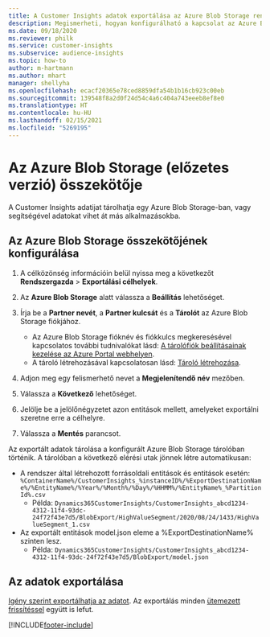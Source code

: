 ```yaml
---
title: A Customer Insights adatok exportálása az Azure Blob Storage rendszerbe
description: Megismerheti, hogyan konfigurálható a kapcsolat az Azure Blob Storage rendszerhez.
ms.date: 09/18/2020
ms.reviewer: philk
ms.service: customer-insights
ms.subservice: audience-insights
ms.topic: how-to
author: m-hartmann
ms.author: mhart
manager: shellyha
ms.openlocfilehash: ecacf20365e78ced8859dfa54b1b16cb923c00eb
ms.sourcegitcommit: 139548f8a2d0f24d54c4a6c404a743eeeb8ef8e0
ms.translationtype: HT
ms.contentlocale: hu-HU
ms.lasthandoff: 02/15/2021
ms.locfileid: "5269195"
---
```

# <a name="connector-for-azure-blob-storage-preview"></a>Az Azure Blob Storage (előzetes verzió) összekötője

A Customer Insights adatijat tárolhatja egy Azure Blob Storage-ban, vagy segítségével adatokat vihet át más alkalmazásokba.

## <a name="configure-the-connector-for-azure-blob-storage"></a>Az Azure Blob Storage összekötőjének konfigurálása

1. A célközönség információin belül nyissa meg a következőt **Rendszergazda** > **Exportálási célhelyek**.

1. Az **Azure Blob Storage** alatt válassza a **Beállítás** lehetőséget.

1. Írja be a **Partner nevét**, a **Partner kulcsát** és a **Tárolót** az Azure Blob Storage fiókjához.
    - Az Azure Blob Storage fióknév és fiókkulcs megkeresésével kapcsolatos további tudnivalókat lásd: [A tárolófiók beállításainak kezelése az Azure Portal webhelyen](https://docs.microsoft.com/azure/storage/common/storage-account-manage).
    - A tároló létrehozásával kapcsolatosan lásd: [Tároló létrehozása](https://docs.microsoft.com/azure/storage/blobs/storage-quickstart-blobs-portal#create-a-container).

1. Adjon meg egy felismerhető nevet a **Megjelenítendő név** mezőben.

1. Válassza a **Következő** lehetőséget.

1. Jelölje be a jelölőnégyzetet azon entitások mellett, amelyeket exportálni szeretne erre a célhelyre.

1. Válassza a **Mentés** parancsot.

Az exportált adatok tárolása a konfigurált Azure Blob Storage tárolóban történik. A tárolóban a következő elérési utak jönnek létre automatikusan:

- A rendszer által létrehozott forrásoldali entitások és entitások esetén: `%ContainerName%/CustomerInsights_%instanceID%/%ExportDestinationName%/%EntityName%/%Year%/%Month%/%Day%/%HHMM%/%EntityName%_%PartitionId%.csv`
  - Példa: `Dynamics365CustomerInsights/CustomerInsights_abcd1234-4312-11f4-93dc-24f72f43e7d5/BlobExport/HighValueSegment/2020/08/24/1433/HighValueSegment_1.csv`
- Az exportált entitások model.json eleme a %ExportDestinationName% szinten lesz.
  - Példa: `Dynamics365CustomerInsights/CustomerInsights_abcd1234-4312-11f4-93dc-24f72f43e7d5/BlobExport/model.json`

## <a name="export-the-data"></a>Az adatok exportálása

[Igény szerint exportálhatja az adatot](export-destinations.md#export-data-on-demand). Az exportálás minden [ütemezett frissítéssel](system.md#schedule-tab) együtt is lefut.


[!INCLUDE[footer-include](../includes/footer-banner.md)]